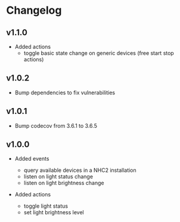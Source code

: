 # Changelog

## v1.1.0
* Added actions
    * toggle basic state change on generic devices (free start stop actions)

## v1.0.2
* Bump dependencies to fix vulnerabilities

## v1.0.1
* Bump codecov from 3.6.1 to 3.6.5

## v1.0.0
* Added events
    * query available devices in a NHC2 installation
    * listen on light status change
    * listen on light brightness change
    
* Added actions
    * toggle light status
    * set light brightness level

